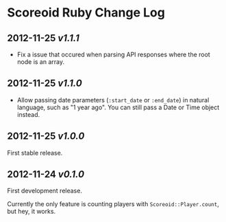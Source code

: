 Scoreoid Ruby Change Log
========================

2012-11-25 *v1.1.1*
-------------------

- Fix a issue that occured when parsing API responses where the root node is an array.

2012-11-25 *v1.1.0*
-------------------

- Allow passing date parameters (`:start_date` or `:end_date`) in natural language, such as "1 year ago". You can still pass a Date or Time object instead.

2012-11-25 *v1.0.0*
-------------------

First stable release.

2012-11-24 *v0.1.0*
-------------------

First development release.

Currently the only feature is counting players with `Scoreoid::Player.count`, but hey, it works.
